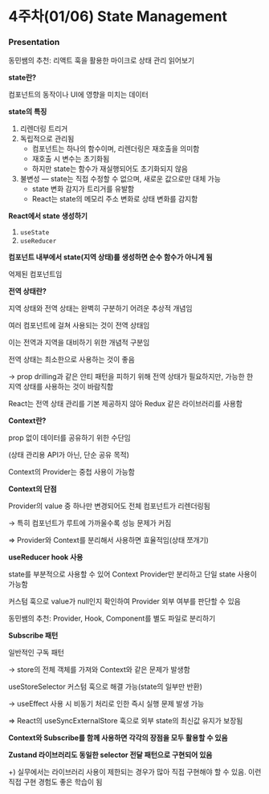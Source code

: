 # 4주차(01/06) State Management

### Presentation

동민쌤의 추천: 리액트 훅을 활용한 마이크로 상태 관리 읽어보기

**state란?**

컴포넌트의 동작이나 UI에 영향을 미치는 데이터

**state의 특징**

1. 리렌더링 트리거
2. 독립적으로 관리됨
    - 컴포넌트는 하나의 함수이며, 리렌더링은 재호출을 의미함
    - 재호출 시 변수는 초기화됨
    - 하지만 state는 함수가 재실행되어도 초기화되지 않음
3. 불변성 — state는 직접 수정할 수 없으며, 새로운 값으로만 대체 가능
    - state 변화 감지가 트리거를 유발함
    - React는 state의 메모리 주소 변화로 상태 변화를 감지함

**React에서 state 생성하기**

1. `useState`
2. `useReducer`

**컴포넌트 내부에서 state(지역 상태)를 생성하면 순수 함수가 아니게 됨**

억제된 컴포넌트임

**전역 상태란?**

지역 상태와 전역 상태는 완벽히 구분하기 어려운 추상적 개념임

여러 컴포넌트에 걸쳐 사용되는 것이 전역 상태임

이는 전역과 지역을 대비하기 위한 개념적 구분임

전역 상태는 최소한으로 사용하는 것이 좋음

→ prop drilling과 같은 안티 패턴을 피하기 위해 전역 상태가 필요하지만, 가능한 한 지역 상태를 사용하는 것이 바람직함

React는 전역 상태 관리를 기본 제공하지 않아 Redux 같은 라이브러리를 사용함

**Context란?**

prop 없이 데이터를 공유하기 위한 수단임

(상태 관리용 API가 아닌, 단순 공유 목적)

Context의 Provider는 중첩 사용이 가능함

**Context의 단점**

Provider의 value 중 하나만 변경되어도 전체 컴포넌트가 리렌더링됨

→ 특히 컴포넌트가 루트에 가까울수록 성능 문제가 커짐

⇒ Provider와 Context를 분리해서 사용하면 효율적임(상태 쪼개기)

**useReducer hook 사용**

state를 부분적으로 사용할 수 있어 Context Provider만 분리하고 단일 state 사용이 가능함

커스텀 훅으로 value가 null인지 확인하여 Provider 외부 여부를 판단할 수 있음

동민쌤의 추천: Provider, Hook, Component를 별도 파일로 분리하기

**Subscribe 패턴**

일반적인 구독 패턴

→ store의 전체 객체를 가져와 Context와 같은 문제가 발생함

useStoreSelector 커스텀 훅으로 해결 가능(state의 일부만 반환)

→ useEffect 사용 시 비동기 처리로 인한 즉시 실행 문제 발생 가능

⇒ React의 useSyncExternalStore 훅으로 외부 state의 최신값 유지가 보장됨

**Context와 Subscribe를 함께 사용하면 각각의 장점을 모두 활용할 수 있음**

**Zustand 라이브러리도 동일한 selector 전달 패턴으로 구현되어 있음**

+) 실무에서는 라이브러리 사용이 제한되는 경우가 많아 직접 구현해야 할 수 있음. 이런 직접 구현 경험도 좋은 학습이 됨
